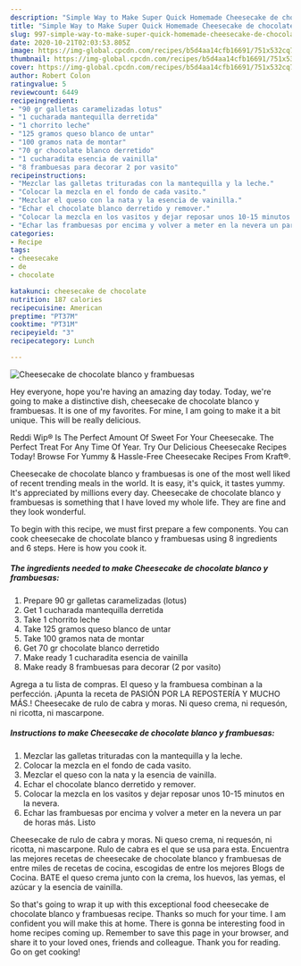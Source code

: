 ```yaml
---
description: "Simple Way to Make Super Quick Homemade Cheesecake de chocolate blanco y frambuesas"
title: "Simple Way to Make Super Quick Homemade Cheesecake de chocolate blanco y frambuesas"
slug: 997-simple-way-to-make-super-quick-homemade-cheesecake-de-chocolate-blanco-y-frambuesas
date: 2020-10-21T02:03:53.805Z
image: https://img-global.cpcdn.com/recipes/b5d4aa14cfb16691/751x532cq70/cheesecake-de-chocolate-blanco-y-frambuesas-foto-principal.jpg
thumbnail: https://img-global.cpcdn.com/recipes/b5d4aa14cfb16691/751x532cq70/cheesecake-de-chocolate-blanco-y-frambuesas-foto-principal.jpg
cover: https://img-global.cpcdn.com/recipes/b5d4aa14cfb16691/751x532cq70/cheesecake-de-chocolate-blanco-y-frambuesas-foto-principal.jpg
author: Robert Colon
ratingvalue: 5
reviewcount: 6449
recipeingredient:
- "90 gr galletas caramelizadas lotus"
- "1 cucharada mantequilla derretida"
- "1 chorrito leche"
- "125 gramos queso blanco de untar"
- "100 gramos nata de montar"
- "70 gr chocolate blanco derretido"
- "1 cucharadita esencia de vainilla"
- "8 frambuesas para decorar 2 por vasito"
recipeinstructions:
- "Mezclar las galletas trituradas con la mantequilla y la leche."
- "Colocar la mezcla en el fondo de cada vasito."
- "Mezclar el queso con la nata y la esencia de vainilla."
- "Echar el chocolate blanco derretido y remover."
- "Colocar la mezcla en los vasitos y dejar reposar unos 10-15 minutos en la nevera."
- "Echar las frambuesas por encima y volver a meter en la nevera un par de horas más. Listo"
categories:
- Recipe
tags:
- cheesecake
- de
- chocolate

katakunci: cheesecake de chocolate 
nutrition: 187 calories
recipecuisine: American
preptime: "PT37M"
cooktime: "PT31M"
recipeyield: "3"
recipecategory: Lunch

---
```



![Cheesecake de chocolate blanco y frambuesas](https://img-global.cpcdn.com/recipes/b5d4aa14cfb16691/751x532cq70/cheesecake-de-chocolate-blanco-y-frambuesas-foto-principal.jpg)

Hey everyone, hope you're having an amazing day today. Today, we're going to make a distinctive dish, cheesecake de chocolate blanco y frambuesas. It is one of my favorites. For mine, I am going to make it a bit unique. This will be really delicious.

Reddi Wip® Is The Perfect Amount Of Sweet For Your Cheesecake. The Perfect Treat For Any Time Of Year. Try Our Delicious Cheesecake Recipes Today! Browse For Yummy &amp; Hassle-Free Cheesecake Recipes From Kraft®.

Cheesecake de chocolate blanco y frambuesas is one of the most well liked of recent trending meals in the world. It is easy, it's quick, it tastes yummy. It's appreciated by millions every day. Cheesecake de chocolate blanco y frambuesas is something that I have loved my whole life. They are fine and they look wonderful.


To begin with this recipe, we must first prepare a few components. You can cook cheesecake de chocolate blanco y frambuesas using 8 ingredients and 6 steps. Here is how you cook it.

<!--inarticleads1-->

##### The ingredients needed to make Cheesecake de chocolate blanco y frambuesas:

1. Prepare 90 gr galletas caramelizadas (lotus)
1. Get 1 cucharada mantequilla derretida
1. Take 1 chorrito leche
1. Take 125 gramos queso blanco de untar
1. Take 100 gramos nata de montar
1. Get 70 gr chocolate blanco derretido
1. Make ready 1 cucharadita esencia de vainilla
1. Make ready 8 frambuesas para decorar (2 por vasito)


Agrega a tu lista de compras. El queso y la frambuesa combinan a la perfección. ¡Apunta la receta de PASIÓN POR LA REPOSTERÍA Y MUCHO MÁS.! Cheesecake de rulo de cabra y moras. Ni queso crema, ni requesón, ni ricotta, ni mascarpone. 

<!--inarticleads2-->

##### Instructions to make Cheesecake de chocolate blanco y frambuesas:

1. Mezclar las galletas trituradas con la mantequilla y la leche.
1. Colocar la mezcla en el fondo de cada vasito.
1. Mezclar el queso con la nata y la esencia de vainilla.
1. Echar el chocolate blanco derretido y remover.
1. Colocar la mezcla en los vasitos y dejar reposar unos 10-15 minutos en la nevera.
1. Echar las frambuesas por encima y volver a meter en la nevera un par de horas más. Listo


Cheesecake de rulo de cabra y moras. Ni queso crema, ni requesón, ni ricotta, ni mascarpone. Rulo de cabra es el que se usa para esta. Encuentra las mejores recetas de cheesecake de chocolate blanco y frambuesas de entre miles de recetas de cocina, escogidas de entre los mejores Blogs de Cocina. BATE el queso crema junto con la crema, los huevos, las yemas, el azúcar y la esencia de vainilla. 

So that's going to wrap it up with this exceptional food cheesecake de chocolate blanco y frambuesas recipe. Thanks so much for your time. I am confident you will make this at home. There is gonna be interesting food in home recipes coming up. Remember to save this page in your browser, and share it to your loved ones, friends and colleague. Thank you for reading. Go on get cooking!
